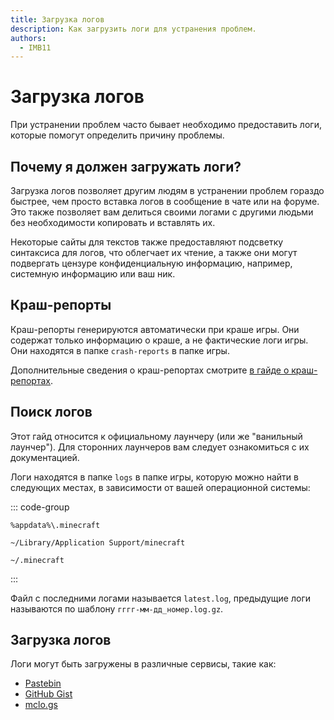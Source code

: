 ```yaml
---
title: Загрузка логов
description: Как загрузить логи для устранения проблем.
authors:
  - IMB11
---
```


# Загрузка логов

При устранении проблем часто бывает необходимо предоставить логи, которые помогут определить причину проблемы.

## Почему я должен загружать логи?

Загрузка логов позволяет другим людям в устранении проблем гораздо быстрее, чем просто вставка логов в сообщение в чате или на форуме. Это также позволяет вам делиться своими логами с другими людьми без необходимости копировать и вставлять их.

Некоторые сайты для текстов также предоставляют подсветку синтаксиса для логов, что облегчает их чтение, а также они могут подвергать цензуре конфиденциальную информацию, например, системную информацию или ваш ник.

## Краш-репорты

Краш-репорты генерируются автоматически при краше игры. Они содержат только информацию о краше, а не фактические логи игры. Они находятся в папке `crash-reports` в папке игры.

Дополнительные сведения о краш-репортах смотрите [в гайде о краш-репортах](./crash-reports.md).

## Поиск логов

Этот гайд относится к официальному лаунчеру (или же "ванильный лаунчер"). Для сторонних лаунчеров вам следует ознакомиться с их документацией.

Логи находятся в папке `logs` в папке игры, которую можно найти в следующих местах, в зависимости от вашей операционной системы:

::: code-group

```:no-line-numbers [Windows]
%appdata%\.minecraft
```

```:no-line-numbers [macOS]
~/Library/Application Support/minecraft
```

```:no-line-numbers [Linux]
~/.minecraft
```

:::

Файл с последними логами называется `latest.log`, предыдущие логи называются по шаблону `гггг-мм-дд_номер.log.gz`.

## Загрузка логов

Логи могут быть загружены в различные сервисы, такие как:

- [Pastebin](https://pastebin.com/)
- [GitHub Gist](https://gist.github.com/)
- [mclo.gs](https://mclo.gs/)
